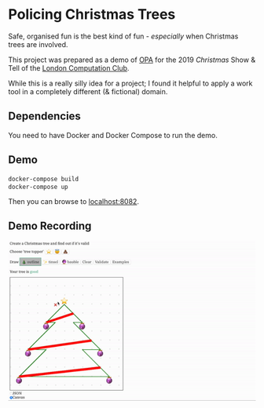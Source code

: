 # Policing Christmas Trees

Safe, organised fun is the best kind of fun - _especially_ when Christmas
trees are involved.

This project was prepared as a demo of [OPA](https://www.openpolicyagent.org)
for the 2019 _Christmas_ Show & Tell of the
[London Computation Club](https://london.computation.club).

While this is a really silly idea for a project; I found it helpful to apply a
work tool in a completely different (& fictional) domain.

## Dependencies

You need to have Docker and Docker Compose to run the demo.

## Demo

```shell
docker-compose build
docker-compose up
```

Then you can browse to [localhost:8082](http://localhost:8082).

## Demo Recording

![recording of demo](./demo.gif)
